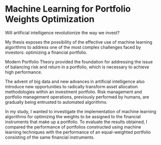 # Machine Learning for Portfolio Weights Optimization

Will artificial intelligence revolutionize the way we invest? 

My thesis exposes the possibility of the effective use of machine learning algorithms to address one of the most complex challenges faced by investors: optimizing a financial portfolio.

Modern Portfolio Theory provided the foundation for addressing the issue of balancing risk and return in a portfolio, which is necessary to achieve high performance. 

The advent of big data and new advances in artificial intelligence also introduce new opportunities to radically transform asset allocation methodologies within an investment portfolio. Risk management and portfolio management operations, previously performed by humans, are gradually being entrusted to automated algorithms.

In my study, I wanted to investigate the implementation of machine learning algorithms for optimizing the weights to be assigned to the financial instruments that make up a portfolio. To evaluate the results obtained, I compared the performance of portfolios constructed using machine learning techniques with the performance of an equal-weighted portfolio consisting of the same financial instruments.
